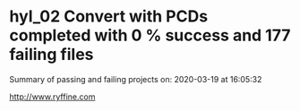 # hyl_02 Convert with PCDs completed with 0 % success and 177 failing files

Summary of passing and failing projects on: 2020-03-19 at 16:05:32

http://www.ryffine.com
